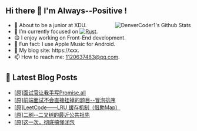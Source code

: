 ## Hi there 👋 I'm Always--Positive !
<div>
  <img alt="DenverCoder1's Github Stats" src="https://denvercoder1-github-readme-stats.vercel.app/api?username=qq1120637483&show_icons=true&count_private=true&theme=react&hide_border=true&hide_title=true&bg_color=1F222E&title_color=F85D7F&icon_color=F8D866" align= "right" />

- 🎒 About to be a junior at XDU. 
- 🔬 I’m currently focused on [![Rust](https://img.shields.io/badge/Rust-000000?logo=rust)](https://). 
- 😋 I enjoy working on Front-End development.
- 🎵 Fun fact: I use Apple Music for Android.
- 📝 My blog site: https://xxx.
- 📫 How to reach me:  1120637483@qq.com.
</div>  


## 📕 Latest Blog Posts

<!-- BLOG-POST-LIST:START -->
- [[原]面试官让我手写Promise.all](https://blog.csdn.net/sinat_41696687/article/details/120222703)
- [[原]前端面试不会直接挂掉的题目--冒泡排序](https://blog.csdn.net/sinat_41696687/article/details/120197883)
- [[原]LeetCode——LRU 缓存机制（借助Map）](https://blog.csdn.net/sinat_41696687/article/details/120159864)
- [[原]二刷--二叉树的最近公共祖先](https://blog.csdn.net/sinat_41696687/article/details/120095654)
- [[原]这一次，彻底搞懂闭包](https://blog.csdn.net/sinat_41696687/article/details/120064549)
<!-- BLOG-POST-LIST:END -->









